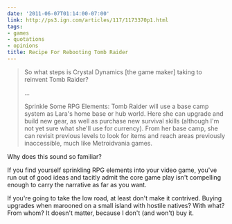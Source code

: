 ```yaml
---
date: '2011-06-07T01:14:00-07:00'
link: http://ps3.ign.com/articles/117/1173370p1.html
tags:
- games
- quotations
- opinions
title: Recipe For Rebooting Tomb Raider
---
```


>So what steps is Crystal Dynamics [the game maker] taking to reinvent Tomb Raider? 
>
>...
>
>Sprinkle Some RPG Elements: Tomb Raider will use a base camp system as Lara's home base or hub world. Here she can upgrade and build new gear, as well as purchase new survival skills (although I'm not yet sure what she'll use for currency). From her base camp, she can revisit previous levels to look for items and reach areas previously inaccessible, much like Metroidvania games.

Why does this sound so familiar?

If you find yourself sprinkling RPG elements into your video game, you've run out of good ideas and tacitly admit the core game play isn't compelling enough to carry the narrative as far as you want.

If you're going to take the low road, at least don't make it contrived. Buying upgrades when marooned on a small island with hostile natives? With what? From whom? It doesn't matter, because I don't (and won't) buy it.
